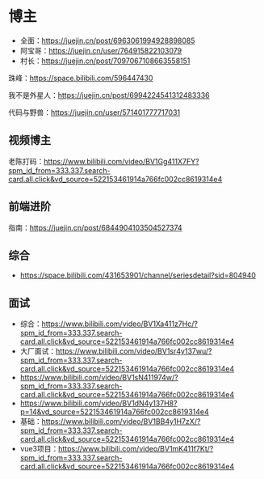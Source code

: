 # 博主

- 全面：https://juejin.cn/post/6963061994928898085
- 阿宝哥：https://juejin.cn/user/764915822103079
- 村长：https://juejin.cn/post/7097067108663558151

珠峰：https://space.bilibili.com/596447430

我不是外星人：https://juejin.cn/post/6994224541312483336

代码与野兽：https://juejin.cn/user/571401777717031



## 视频博主

老陈打码：https://www.bilibili.com/video/BV1Gg411X7FY?spm_id_from=333.337.search-card.all.click&vd_source=522153461914a766fc002cc8619314e4



## 前端进阶

指南：https://juejin.cn/post/6844904103504527374



## 综合

- https://space.bilibili.com/431653901/channel/seriesdetail?sid=804940



## 面试

- 综合：https://www.bilibili.com/video/BV1Xa411z7Hc/?spm_id_from=333.337.search-card.all.click&vd_source=522153461914a766fc002cc8619314e4
- 大厂面试：https://www.bilibili.com/video/BV1sr4y137wu/?spm_id_from=333.337.search-card.all.click&vd_source=522153461914a766fc002cc8619314e4
- https://www.bilibili.com/video/BV1sN411974w/?spm_id_from=333.337.search-card.all.click&vd_source=522153461914a766fc002cc8619314e4
- https://www.bilibili.com/video/BV1dN4y137H8?p=14&vd_source=522153461914a766fc002cc8619314e4
- 基础：https://www.bilibili.com/video/BV1BB4y1H7zX/?spm_id_from=333.337.search-card.all.click&vd_source=522153461914a766fc002cc8619314e4
- vue3项目：https://www.bilibili.com/video/BV1mK411f7Kt/?spm_id_from=333.337.search-card.all.click&vd_source=522153461914a766fc002cc8619314e4
